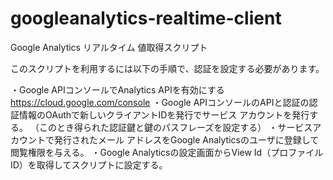 googleanalytics-realtime-client
===============================

Google Analytics リアルタイム 値取得スクリプト　


このスクリプトを利用するには以下の手順で、認証を設定する必要があります。

・Google APIコンソールでAnalytics APIを有効にする
  https://cloud.google.com/console
・Google APIコンソールのAPIと認証の認証情報のOAuthで新しいクライアントIDを発行でサービス アカウントを発行する。
（このとき得られた認証鍵と鍵のパスフレーズを設定する）
・サービスアカウントで発行されたメール アドレスをGoogle Analyticsのユーザに登録して閲覧権限を与える。
・Google Analyticsの設定画面からView Id（プロファイルID）を取得してスクリプトに設定する。
 

